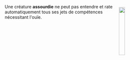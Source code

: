  <div class="warning" style='background-color:var(--bg); border-left: solid var(--titl) 4px; border-radius: 4px;'>
<p style='padding:0.7em; margin-left:0.7em; display: inline-block;'>
<img src="../../Illustrations/Conditions/Deaffed.png" style="width:20%;  float:right; padding:0.7em">
Une créature <b>assourdie</b> ne peut pas entendre et rate automatiquement tous ses jets de compétences nécessitant l'ouïe.<br>
</p>
</div>
